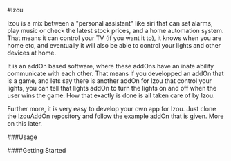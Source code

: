 #Izou

Izou is a mix between a "personal assistant" like siri that can set alarms, play music or check the latest stock prices, and a home automation system. That means it can control your TV (if you want it to), it knows when you are home etc, and eventually it will also be able to control your lights and other devices at home. 

It is an addOn based software, where these addOns have an inate ability communicate with each other. That means if you developped an addOn that is a game, and lets say there is another addOn for Izou that control your lights, you can tell that lights addOn to turn the lights on and off when the user wins the game. How that exactly is done is all taken care of by Izou.

Further more, it is very easy to develop your own app for Izou. Just clone the IzouAddOn repository and follow the example addOn that is given. More on this later.

###Usage


####Getting Started



